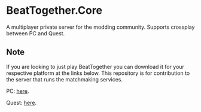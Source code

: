 # BeatTogether.Core
A multiplayer private server for the modding community. Supports crossplay between PC and Quest.

## Note
If you are looking to just play BeatTogether you can download it for your respective platform at the links below. This repository is for contribution to the server that runs the matchmaking services.

PC: [here](https://github.com/pythonology/BeatTogether#installation).

Quest: [here](https://github.com/pythonology/BeatTogether.Quest#installation).
